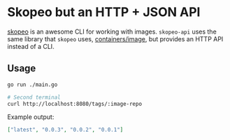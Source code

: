 # Skopeo but an HTTP + JSON API

[skopeo](https://github.com/containers/skopeo) is an awesome CLI for working
with images. `skopeo-api` uses the same library that `skopeo` uses,
[containers/image](https://github.com/containers/image), but provides an HTTP
API instead of a CLI.

## Usage

```bash
go run ./main.go

# Second terminal
curl http://localhost:8080/tags/:image-repo
```

Example output:

```json
["latest", "0.0.3", "0.0.2", "0.0.1"]
```
